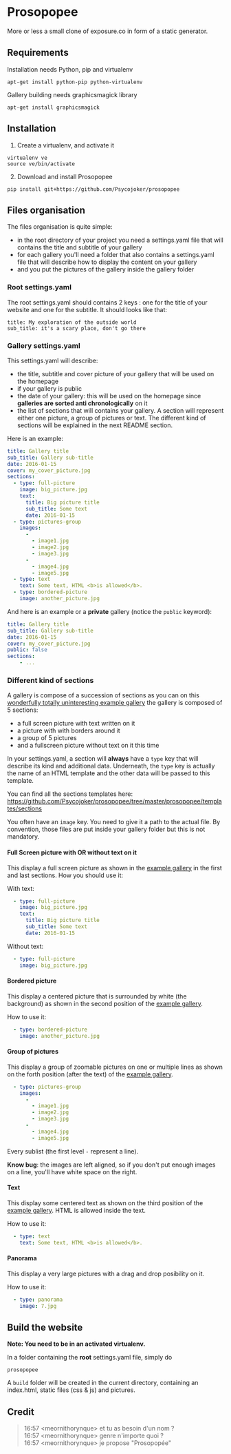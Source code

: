 # Prosopopee

More or less a small clone of exposure.co in form of a static generator.

## Requirements

Installation needs Python, pip and virtualenv

    apt-get install python-pip python-virtualenv

Gallery building needs graphicsmagick library

    apt-get install graphicsmagick

## Installation

1. Create a virtualenv, and activate it

```
virtualenv ve
source ve/bin/activate
```

2. Download and install Prosopopee

```
pip install git+https://github.com/Psycojoker/prosopopee
```

## Files organisation

The files organisation is quite simple:

* in the root directory of your project you need a settings.yaml file that will contains the title and subtitle of your gallery
* for each gallery you'll need a folder that also contains a settings.yaml file that will describe how to display the content on your gallery
* and you put the pictures of the gallery inside the gallery folder

### Root settings.yaml

The root settings.yaml should contains 2 keys : one for the title of your website and one for the subtitle. It should looks like that:

```
title: My exploration of the outside world
sub_title: it's a scary place, don't go there
```

### Gallery settings.yaml

This settings.yaml will describe:

* the title, subtitle and cover picture of your gallery that will be used on the homepage
* if your gallery is public
* the date of your gallery: this will be used on the homepage since **galleries are sorted anti chronologically** on it
* the list of sections that will contains your gallery. A section will represent either one picture, a group of pictures or text. The different kind of sections will be explained in the next README section.

Here is an example:

```yaml
title: Gallery title
sub_title: Gallery sub-title
date: 2016-01-15
cover: my_cover_picture.jpg
sections:
  - type: full-picture
    image: big_picture.jpg
    text:
      title: Big picture title
      sub_title: Some text
      date: 2016-01-15
  - type: pictures-group
    images:
      -
        - image1.jpg
        - image2.jpg
        - image3.jpg
      -
        - image4.jpg
        - image5.jpg
  - type: text
    text: Some text, HTML <b>is allowed</b>.
  - type: bordered-picture
    image: another_picture.jpg
```

And here is an example or a **private** gallery (notice the <code>public</code> keyword):

```yaml
title: Gallery title
sub_title: Gallery sub-title
date: 2016-01-15
cover: my_cover_picture.jpg
public: false
sections:
    - ...
```

### Different kind of sections

A gallery is compose of a succession of sections as you can on this [wonderfully
totally uninteresting example
gallery](http://psycojoker.github.io/prosopopee/first_gallery/) the gallery is
composed of 5 sections:

* a full screen picture with text written on it
* a picture with with borders around it
* a group of 5 pictures
* and a fullscreen picture without text on it this time

In your settings.yaml, a section will **always** have a <code>type</code> key
that will describe its kind and additional data. Underneath, the
<code>type</code> key is actually the name of an HTML template and the other
data will be passed to this template.

You can find all the sections templates here: https://github.com/Psycojoker/prosopopee/tree/master/prosopopee/templates/sections

You often have an <code>image</code> key. You need to give it a path to the
actual file. By convention, those files are put inside your gallery folder but
this is not mandatory.

#### Full Screen picture with OR without text on it

This display a full screen picture as shown in the [example
gallery](http://psycojoker.github.io/prosopopee/first_gallery/) in the first
and last sections. How you should use it:

With text:

```yaml
  - type: full-picture
    image: big_picture.jpg
    text:
      title: Big picture title
      sub_title: Some text
      date: 2016-01-15
```

Without text:

```yaml
  - type: full-picture
    image: big_picture.jpg
```

#### Bordered picture

This display a centered picture that is surrounded by white (the background) as
shown in the second position of the [example
gallery](http://psycojoker.github.io/prosopopee/first_gallery/).

How to use it:

```yaml
  - type: bordered-picture
    image: another_picture.jpg
```

#### Group of pictures

This display a group of zoomable pictures on one or multiple lines as shown on
the forth position (after the text) of the [example
gallery](http://psycojoker.github.io/prosopopee/first_gallery/).

```yaml
  - type: pictures-group
    images:
      -
        - image1.jpg
        - image2.jpg
        - image3.jpg
      -
        - image4.jpg
        - image5.jpg
```

Every sublist (the first level <code>-</code> represent a line).

**Know bug**: the images are left aligned, so if you don't put enough images on
a line, you'll have white space on the right.

#### Text

This display some centered text as shown on the third position of the [example
gallery](http://psycojoker.github.io/prosopopee/first_gallery/). HTML is
allowed inside the text.

How to use it:

```yaml
  - type: text
    text: Some text, HTML <b>is allowed</b>.
```

#### Panorama

This display a very large pictures with a drag and drop posibility on it.

How to use it:

```yaml
  - type: panorama
    image: 7.jpg
```

## Build the website

**Note: You need to be in an activated virtualenv.**

In a folder containing the **root** settings.yaml file, simply do

    prosopopee

A `build` folder will be created in the current directory, containing an
index.html, static files (css & js) and pictures.

## Credit

> 16:57 &lt;meornithorynque> et tu as besoin d'un nom ?<br>
> 16:57 &lt;meornithorynque> genre n'importe quoi ?<br>
> 16:57 &lt;meornithorynque> je propose "Prosopopée"
